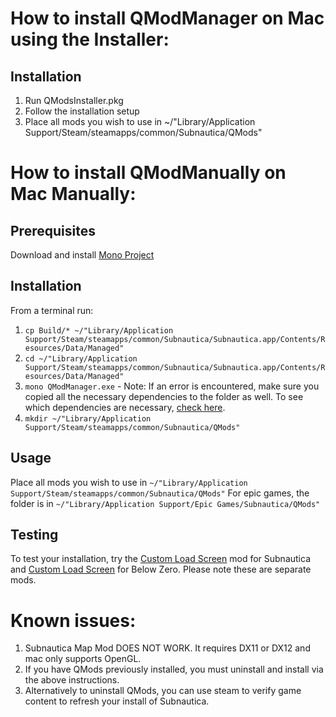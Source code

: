 # How to install QModManager on Mac using the Installer:

## Installation
1. Run QModsInstaller.pkg
1. Follow the installation setup
1. Place all mods you wish to use in ~/"Library/Application Support/Steam/steamapps/common/Subnautica/QMods"

# How to install QModManually on Mac Manually:

## Prerequisites

Download and install [Mono Project](https://www.mono-project.com/download/stable/)

## Installation

From a terminal run:
1. `cp Build/* ~/"Library/Application Support/Steam/steamapps/common/Subnautica/Subnautica.app/Contents/Resources/Data/Managed"`
1. `cd ~/"Library/Application Support/Steam/steamapps/common/Subnautica/Subnautica.app/Contents/Resources/Data/Managed"`
1. `mono QModManager.exe` - Note: If an error is encountered, make sure you copied all the necessary dependencies to the folder as well. To see which dependencies are necessary, [check here](../Dependencies).
1. `mkdir ~/"Library/Application Support/Steam/steamapps/common/Subnautica/QMods"`

## Usage

Place all mods you wish to use in `~/"Library/Application Support/Steam/steamapps/common/Subnautica/QMods"`
For epic games, the folder is in `~/"Library/Application Support/Epic Games/Subnautica/QMods"`

## Testing

To test your installation, try the [Custom Load Screen](https://www.nexusmods.com/subnautica/mods/124?tab=description) mod for Subnautica and [Custom Load Screen](https://www.nexusmods.com/subnauticabelowzero/mods/8?tab=description) for Below Zero. Please note these are separate mods.

# Known issues:

1. Subnautica Map Mod DOES NOT WORK.  It requires DX11 or DX12 and mac only supports OpenGL.
1. If you have QMods previously installed, you must uninstall and install via the above instructions.
1. Alternatively to uninstall QMods, you can use steam to verify game content to refresh your install of Subnautica.
